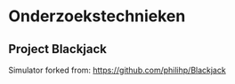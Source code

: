# Onderzoekstechnieken
## Project Blackjack


Simulator forked from:
https://github.com/philihp/Blackjack